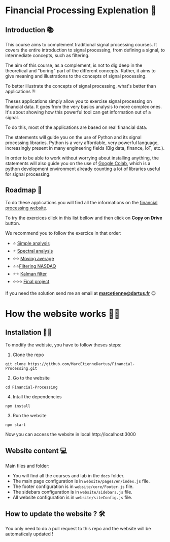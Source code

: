 # Financial Processing Explenation 🚀

## Introduction 📚

This course aims to complement traditional signal processing courses. It covers the entire introduction to signal processing, from defining a signal, to intermediate concepts, such as filtering.

The aim of this course, as a complement, is not to dig deep in the theoretical and "boring" part of the different concepts. Rather, it aims to give meaning and illustrations to the concepts of signal processing.

To better illustrate the concepts of signal processing, what's better than applications ?!

Theses applications simply allow you to exercise signal processing on financial data. It goes from the very basics analysis to more complex ones.
It's about showing how this powerful tool can get information out of a signal.

To do this, most of the applications are based on real financial data.

The statements will guide you on the use of Python and its signal processing libraries. Python is a very affordable, very powerful language, increasingly present in many engineering fields (Big data, finance, IoT, etc.).

In order to be able to work without worrying about installing anything, the statements will also guide you on the use of [Google Colab](https://colab.research.google.com/), which is a python development environment already counting a lot of libraries useful for signal processing.

## Roadmap 📝

To do these applications you will find all the informations on the [financial processing website](https://financial-processing.onrender.com/).

To try the exercices click in this list bellow and then click on **Copy on Drive** button.

We recommend you to follow the exercice in that order:
- ⭐️ [Simple analysis](https://colab.research.google.com/github/MarcEtienneDartus/Financial-Processing-Lab/blob/master/simple_analysis.ipynb)
- ⭐️ [Spectral analysis](https://colab.research.google.com/github/MarcEtienneDartus/Financial-Processing-Lab/blob/master/spectral_analysis.ipynb)
- ⭐️⭐️ [Moving average](https://colab.research.google.com/github/MarcEtienneDartus/Financial-Processing-Lab/blob/master/moving_average.ipynb) 
- ⭐️⭐️[Filtering NASDAQ](https://colab.research.google.com/github/MarcEtienneDartus/Financial-Processing-Lab/blob/master/filter_nasdaq.ipynb)
- ⭐️⭐️ [Kalman filter](https://colab.research.google.com/github/MarcEtienneDartus/Financial-Processing-Lab/blob/master/kalman.ipynb)
- ⭐️⭐️⭐️ [Final project](https://colab.research.google.com/github/MarcEtienneDartus/Financial-Processing-Lab/blob/master/final_project.ipynb)

If you need the solution send me an email at **marcetienne@dartus.fr** 😉

# How the website works 🕵️‍♂️

## Installation 👨‍🔧

To modify the webiste, you have to follow theses steps:

1. Clone the repo
```
git clone https://github.com/MarcEtienneDartus/Financial-Processing.git
```

2. Go to the website
```
cd Financial-Processing
```

4. Intall the dependencies
```
npm install
```

3. Run the website
```
npm start
```

Now you can access the website in local http://localhost:3000

## Website content 💻

Main files and folder:
- You will find all the courses and lab in the `docs` folder.
- The main page configuration is in `website/pages/en/index.js` file.
- The footer configuration is in `website/core/Footer.js` file.
- The sidebars configuration is in `website/sidebars.js` file.
- All website configuration is in `website/siteConfig.js` file.

## How to update the website ? 🛠

You only need to do a pull request to this repo and the website will be automaticaly updated !
